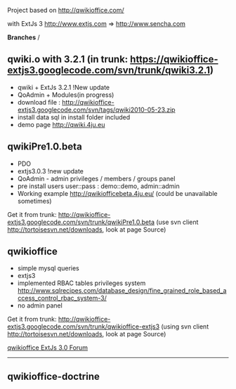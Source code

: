 Project based on http://qwikioffice.com/

with ExtJs 3 http://www.extjs.com => http://www.sencha.com

**Branches** /


## qwiki.o with 3.2.1 (in trunk: https://qwikioffice-extjs3.googlecode.com/svn/trunk/qwiki3.2.1) ##

  * qwiki + ExtJs 3.2.1 !New update
  * QoAdmin + Modules(in progress)
  * download file : http://qwikioffice-extjs3.googlecode.com/svn/tags/qwiki2010-05-23.zip
  * install data sql in install folder included
  * demo page http://qwiki.4ju.eu

## qwikiPre1.0.beta ##
  * PDO
  * extjs3.0.3 !new update
  * QoAdmin - admin privileges  / members / groups panel
  * pre install users user::pass : demo::demo, admin::admin
  * Working example http://qwikiofficebeta.4ju.eu/ (could be unavailable sometimes)

Get it from trunk: http://qwikioffice-extjs3.googlecode.com/svn/trunk/qwikiPre1.0.beta
(use svn client http://tortoisesvn.net/downloads, look at page Source)



## qwikioffice ##
  * simple mysql queries
  * extjs3
  * implemented RBAC tables privileges system http://www.sqlrecipes.com/database_design/fine_grained_role_based_access_control_rbac_system-3/
  * no admin panel

Get it from trunk: http://qwikioffice-extjs3.googlecode.com/svn/trunk/qwikioffice-extjs3
(using svn client http://tortoisesvn.net/downloads, look at page Source)

[qwikioffice ExtJs 3.0 Forum](http://qwikioffice.com/forum/viewtopic.php?f=2&t=416&st=0&sk=t&sd=a&start=40)


---


## qwikioffice-doctrine ##
